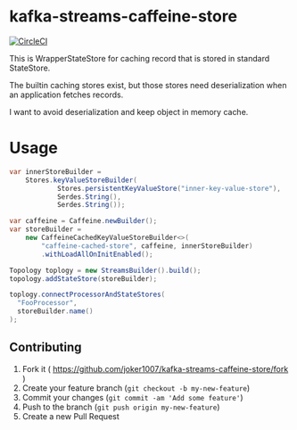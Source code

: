 # kafka-streams-caffeine-store
[![CircleCI](https://circleci.com/gh/joker1007/kafka-streams-caffeine-store/tree/main.svg?style=svg)](https://circleci.com/gh/joker1007/kafka-streams-caffeine-store/tree/main)

This is WrapperStateStore for caching record that is stored in standard StateStore.

The builtin caching stores exist, but those stores need deserialization when an application fetches records.

I want to avoid deserialization and keep object in memory cache.

# Usage

```java
var innerStoreBuilder =
    Stores.keyValueStoreBuilder(
            Stores.persistentKeyValueStore("inner-key-value-store"),
            Serdes.String(),
            Serdes.String());

var caffeine = Caffeine.newBuilder();
var storeBuilder =
    new CaffeineCachedKeyValueStoreBuilder<>(
        "caffeine-cached-store", caffeine, innerStoreBuilder)
        .withLoadAllOnInitEnabled();

Topology toplogy = new StreamsBuilder().build();
topology.addStateStore(storeBuilder);

toplogy.connectProcessorAndStateStores(
  "FooProcessor",
  storeBuilder.name()
);
```


## Contributing

1. Fork it ( https://github.com/joker1007/kafka-streams-caffeine-store/fork )
2. Create your feature branch (`git checkout -b my-new-feature`)
3. Commit your changes (`git commit -am 'Add some feature'`)
4. Push to the branch (`git push origin my-new-feature`)
5. Create a new Pull Request
